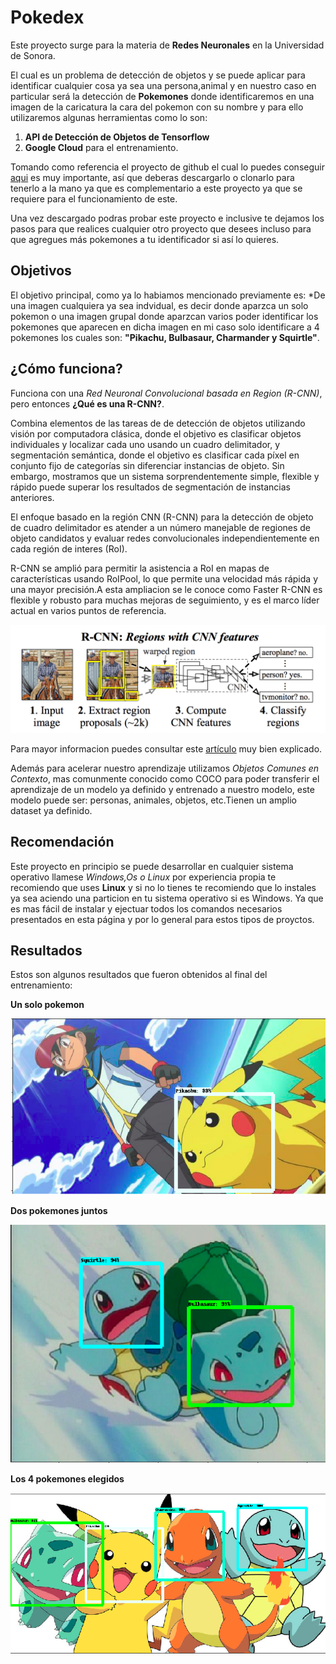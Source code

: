 # Pokedex 
Este proyecto surge para la materia de **Redes Neuronales** en la Universidad de Sonora.

El cual es un problema de detección de objetos y se puede aplicar para identificar cualquier cosa ya sea una persona,animal 
y en nuestro caso en particular será la detección de **Pokemones** donde identificaremos en una imagen de la caricatura
la cara del pokemon con su nombre y para ello utilizaremos algunas herramientas como lo son: 

1. **API de Detección de Objetos de Tensorflow**
2. **Google Cloud** para el entrenamiento.

Tomando como referencia el proyecto de github el cual lo puedes conseguir [aqui](https://github.com/tensorflow/models)
es muy importante, así que deberas descargarlo o clonarlo para tenerlo a la mano ya que es complementario a este
proyecto ya que se requiere para el funcionamiento de este.

Una vez descargado podras probar este proyecto e inclusive te dejamos los pasos para que realices cualquier
otro proyecto que desees incluso para que agregues más pokemones a tu identificador si así lo quieres.


## Objetivos

El objetivo principal, como ya lo habiamos mencionado previamente es: *De una imagen cualquiera ya sea indvidual, 
es decir donde aparzca un solo pokemon o una imagen grupal donde 
aparzcan varios poder identificar los pokemones que aparecen en dicha imagen en mi caso solo identificare a 4
pokemones los cuales son: **"Pikachu, Bulbasaur, Charmander y Squirtle"**.

## ¿Cómo funciona? 
Funciona con una *Red Neuronal Convolucional basada en Region (R-CNN)*, pero entonces **¿Qué es una R-CNN?**.

Combina elementos de las tareas de de detección de objetos utilizando visión por computadora clásica, 
donde el objetivo es clasificar objetos individuales y localizar cada uno usando un cuadro delimitador, 
y segmentación semántica, donde el objetivo es clasificar cada píxel en conjunto fijo de categorías 
sin diferenciar instancias de objeto.
Sin embargo, mostramos que un sistema sorprendentemente simple, flexible y rápido puede superar los 
resultados de segmentación de instancias anteriores.

El enfoque basado en la región CNN (R-CNN) para la detección de objeto de cuadro delimitador es 
atender a un número manejable de regiones de objeto candidatos y evaluar redes convolucionales 
independientemente en cada región de interes (RoI).

R-CNN se amplió para permitir la asistencia a RoI en mapas de características usando RoIPool, 
lo que permite una velocidad más rápida y una mayor precisión.A esta ampliacion
se le conoce como Faster R-CNN  es flexible y robusto para muchas mejoras de seguimiento, 
y es el marco líder actual en varios puntos de referencia.

![](imagenes/ej.png)

Para mayor informacion puedes consultar este [artículo](https://arxiv.org/pdf/1703.06870.pdf) muy bien explicado.

Además para acelerar nuestro aprendizaje utilizamos *Objetos Comunes en Contexto*, mas comunmente conocido como COCO
para poder transferir el aprendizaje de un modelo ya definido y entrenado a nuestro modelo, este modelo puede
ser: personas, animales, objetos, etc.Tienen un amplio dataset ya definido.

## Recomendación

Este proyecto en principio se puede desarrollar en cualquier sistema operativo llamese *Windows,Os o Linux* por
experiencia propia te recomiendo que uses **Linux** y si no lo tienes te recomiendo que lo instales ya sea aciendo una
particion en tu sistema operativo si es Windows. Ya que es mas fácil de instalar y ejectuar todos los 
comandos necesarios presentados en esta página y por lo general para estos tipos de proyctos.

## Resultados

Estos son algunos resultados que fueron obtenidos al final del entrenamiento:

**Un solo pokemon**

![](imagenes/r3.png)

**Dos pokemones juntos**

![](imagenes/r1.png)

**Los 4 pokemones elegidos**

![](imagenes/r2.png)


